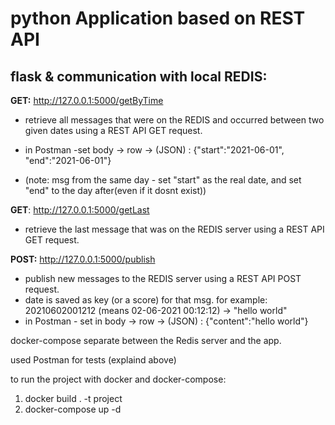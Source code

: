# **python Application based on REST API**

## flask & communication with local REDIS:
  
  **GET:** http://127.0.0.1:5000/getByTime 
  - retrieve all messages that were on the REDIS and occurred between two given dates using a REST API GET request.
  - in Postman -set body -> row -> (JSON) : {"start":"2021-06-01", "end":"2021-06-01"} 
        
  - (note: msg from the same day - set "start" as the real date, and set "end" to the day after(even if it dosnt exist))
      
  **GET**: http://127.0.0.1:5000/getLast
  - retrieve the last message that was on the REDIS server using a REST API GET request.
  
  **POST:** http://127.0.0.1:5000/publish
  - publish new messages to the REDIS server using a REST API POST request.
  - date is saved as key (or a score) for that msg. for example: 20210602001212 (means 02-06-2021 00:12:12) -> "hello world" 
  - in Postman - set in body -> row -> (JSON) : {"content":"hello world"} 
        
docker-compose separate between the Redis server and the app. 

used Postman for tests (explaind above)

to run the project with docker and docker-compose:
1. docker build . -t project  
2. docker-compose up -d
      
